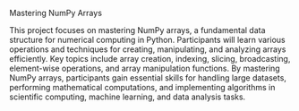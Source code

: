 
Mastering NumPy Arrays

This project focuses on mastering NumPy arrays, a fundamental data structure for numerical computing in Python. Participants will learn various operations and techniques for creating, manipulating, and analyzing arrays efficiently. Key topics include array creation, indexing, slicing, broadcasting, element-wise operations, and array manipulation functions. By mastering NumPy arrays, participants gain essential skills for handling large datasets, performing mathematical computations, and implementing algorithms in scientific computing, machine learning, and data analysis tasks.




